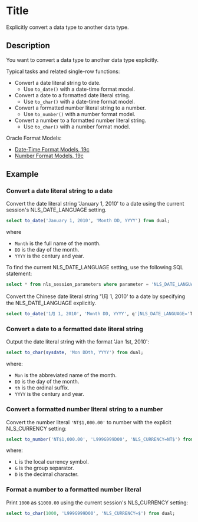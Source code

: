# Title 

Explicitly convert a data type to another data type.

## Description

You want to convert a data type to another data type explicitly. 

Typical tasks and related single-row functions:
- Convert a date literal string to date.
  - Use `to_date()` with a date-time format model.
- Convert a date to a formatted date literal string.
  - Use `to_char()` with a date-time format model.
- Convert a formatted number literal string to a number.
  - Use `to_number()` with a number format model.
- Convert a number to a formatted number literal string.
  - Use `to_char()` with a number format model.

Oracle Format Models:
- [Date-Time Format Models, 19c](https://docs.oracle.com/en/database/oracle/oracle-database/19/sqlrf/Format-Models.html#GUID-49B32A81-0904-433E-B7FE-51606672183A)
- [Number Format Models, 19c](https://docs.oracle.com/en/database/oracle/oracle-database/19/sqlrf/Format-Models.html#GUID-49B32A81-0904-433E-B7FE-51606672183A)


## Example

### Convert a date literal string to a date
Convert the date literal string 'January 1, 2010' to a date using the current session's NLS_DATE_LANGUAGE setting.
```sql
select to_date('January 1, 2010', 'Month DD, YYYY') from dual;
```
where 
- `Month` is the full name of the month.
- `DD` is the day of the month.
- `YYYY` is the century and year.

To find the current NLS_DATE_LANGUAGE setting, use the following SQL statement:
```sql
select * from nls_session_parameters where parameter = 'NLS_DATE_LANGUAGE';
```

Convert the Chinese date literal string '1月 1, 2010' to a date by specifying the NLS_DATE_LANGUAGE explicitly.
```sql
select to_date('1月 1, 2010', 'Month DD, YYYY', q'[NLS_DATE_LANGUAGE='TRADITIONAL CHINESE']') from dual;
```

### Convert a date to a formatted date literal string

Output the date literal string with the format 'Jan 1st, 2010':
```sql
select to_char(sysdate, 'Mon DDth, YYYY') from dual;
```
where:
- `Mon` is the abbreviated name of the month.
- `DD` is the day of the month.
- `th` is the ordinal suffix.
- `YYYY` is the century and year.

### Convert a formatted number literal string to a number

Convert the number literal `'NT$1,000.00'` to number with the explicit NLS_CURRENCY setting:
```sql
select to_number('NT$1,000.00', 'L999G999D00', 'NLS_CURRENCY=NT$') from dual;
```
where:
- `L` is the local currency symbol.
- `G` is the group separator.
- `D` is the decimal character.

### Format a number to a formatted number literal
Print `1000` as `$1000.00` using the current session's NLS_CURRENCY setting:

```sql
select to_char(1000, 'L999G999D00', 'NLS_CURRENCY=$') from dual;
```



  
